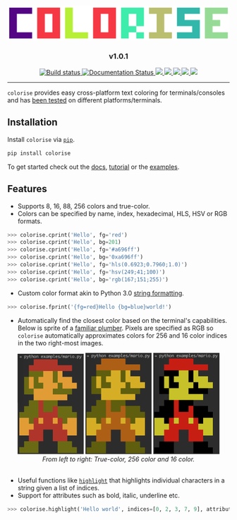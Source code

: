 <div style="text-align:center">
    <img src="https://raw.githubusercontent.com/MisanthropicBit/colorise/master/docs/images/colorise-logo.png" />
    <div align="center"><h3>v1.0.1</h3></div>
    <div align="center">
        <a href="https://github.com/MisanthropicBit/colorise/actions">
            <img alt="Build status" src="https://img.shields.io/github/workflow/status/MisanthropicBit/colorise/ci/master" />
        </a>
        <a href='https://colorise.readthedocs.io/en/latest'>
            <img src='https://readthedocs.org/projects/colorise/badge/?version=latest' alt='Documentation Status' />
        </a>
        <a href="/LICENSE">
            <img src="https://img.shields.io/github/license/MisanthropicBit/colorise.svg" />
        </a>
        <a href="https://github.com/MisanthropicBit/colorise/releases">
            <img src="https://img.shields.io/github/v/release/MisanthropicBit/colorise?include_prereleases" />
        </a>
        <a href="https://pypi.org/project/colorise/">
            <img src="https://img.shields.io/pypi/v/colorise.svg" />
        </a>
        <a href="https://pypi.org/project/colorise/">
            <img src="https://img.shields.io/pypi/wheel/colorise" />
        </a>
        <img src="https://img.shields.io/pypi/pyversions/colorise.svg" />
    </div>
</div>

---

`colorise` provides easy cross-platform text coloring for terminals/consoles and
has [been tested](https://colorise.readthedocs.io/en/latest/tested_systems.html)
on different platforms/terminals.

## Installation

Install `colorise` via [`pip`](https://pip.pypa.io/en/latest/).

```bash
pip install colorise
```

To get started check out the
[docs](https://colorise.readthedocs.io/en/latest/index.html),
[tutorial](https://colorise.readthedocs.io/en/latest/tutorial.html) or the
[examples](/examples).

## Features

* Supports 8, 16, 88, 256 colors and true-color.
* Colors can be specified by name, index, hexadecimal, HLS, HSV or RGB formats.

```python
>>> colorise.cprint('Hello', fg='red')
>>> colorise.cprint('Hello', bg=201)
>>> colorise.cprint('Hello', fg='#a696ff')
>>> colorise.cprint('Hello', bg='0xa696ff')
>>> colorise.cprint('Hello', fg='hls(0.6923;0.7960;1.0)')
>>> colorise.cprint('Hello', fg='hsv(249;41;100)')
>>> colorise.cprint('Hello', bg='rgb(167;151;255)')
```

* Custom color format akin to Python 3.0 [string formatting](https://docs.python.org/3.7/library/stdtypes.html#str.format).

```python
>>> colorise.fprint('{fg=red}Hello {bg=blue}world!')
```

* Automatically find the closest color based on the terminal's
  capabilities. Below is sprite of a [familiar plumber](/examples/mario.py).
  Pixels are specified as RGB so `colorise` automatically approximates colors
  for 256 and 16 color indices in the two right-most images.

<div align="center">
    <img src="https://raw.githubusercontent.com/MisanthropicBit/colorise/master/docs/images/mario-true-color.png" width="150" />
    <img src="https://raw.githubusercontent.com/MisanthropicBit/colorise/master/docs/images/mario-256-color.png" width="150" />
    <img src="https://raw.githubusercontent.com/MisanthropicBit/colorise/master/docs/images/mario-16-color.png" width="150" />
</div>
<div align="center">
    <i>From left to right: True-color, 256 color and 16 color.</i>
</div>
<br />

* Useful functions like [`highlight`](/examples/highlighting.py) that highlights
  individual characters in a string given a list of indices.
* Support for attributes such as bold, italic, underline etc.

```python
>>> colorise.highlight('Hello world', indices=[0, 2, 3, 7, 9], attributes=[Attr.Italic])
```
